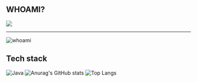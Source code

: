 ## WHOAMI?
![](https://komarev.com/ghpvc/?username=asynchroza)
* * *
![whoami](https://i.ibb.co/PDbRBZ8/image.png "Title")

## Tech stack
![Java](https://img.icons8.com/color/48/000000/java-coffee-cup-logo--v1.png
 "Title")
![Anurag's GitHub stats](https://github-readme-stats.vercel.app/api?username=asynchroza&count_private=true&theme=radical)
![Top Langs](https://github-readme-stats.vercel.app/api/top-langs/?username=asynchroza&theme=radical&layout=compact&hide=css,html)




